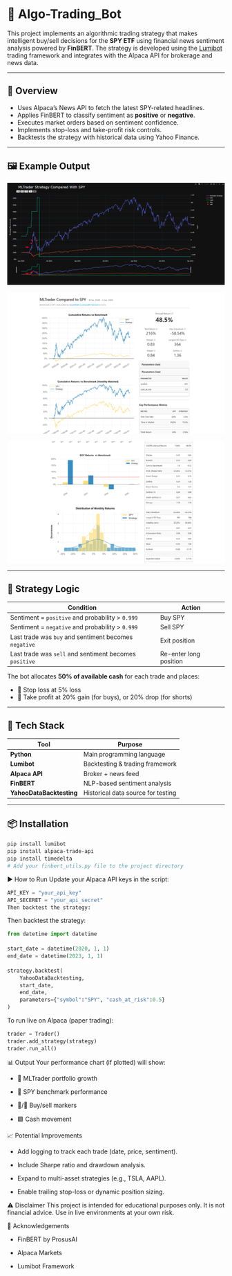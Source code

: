 # 🤖 Algo-Trading_Bot

This project implements an algorithmic trading strategy that makes intelligent buy/sell decisions for the **SPY ETF** using financial news sentiment analysis powered by **FinBERT**. The strategy is developed using the [Lumibot](https://lumibot.org/) trading framework and integrates with the Alpaca API for brokerage and news data.

---

## 🚀 Overview

- Uses Alpaca’s News API to fetch the latest SPY-related headlines.
- Applies FinBERT to classify sentiment as **positive** or **negative**.
- Executes market orders based on sentiment confidence.
- Implements stop-loss and take-profit risk controls.
- Backtests the strategy with historical data using Yahoo Finance.

---

## 🖼️ Example Output

![alt text](Output_images/Output-example-1.png)

![alt text](Output_images/Output-example-2.png)

![alt text](Output_images/Output-example-3.png)

---

## 🧠 Strategy Logic

| Condition | Action |
|----------|--------|
| Sentiment = `positive` and probability > `0.999` | Buy SPY |
| Sentiment = `negative` and probability > `0.999` | Sell SPY |
| Last trade was `buy` and sentiment becomes `negative` | Exit position |
| Last trade was `sell` and sentiment becomes `positive` | Re-enter long position |

The bot allocates **50% of available cash** for each trade and places:
- 🛑 Stop loss at 5% loss
- 🎯 Take profit at 20% gain (for buys), or 20% drop (for shorts)

---

## 🧰 Tech Stack

| Tool | Purpose |
|------|---------|
| **Python** | Main programming language |
| **Lumibot** | Backtesting & trading framework |
| **Alpaca API** | Broker + news feed |
| **FinBERT** | NLP-based sentiment analysis |
| **YahooDataBacktesting** | Historical data source for testing |

---

## 📦 Installation

```bash
pip install lumibot
pip install alpaca-trade-api
pip install timedelta
# Add your finbert_utils.py file to the project directory
```

▶️ How to Run
Update your Alpaca API keys in the script:

```python
API_KEY = "your_api_key"
API_SECERET = "your_api_secret"
Then backtest the strategy:
```
Then backtest the strategy:

```python
from datetime import datetime

start_date = datetime(2020, 1, 1)
end_date = datetime(2023, 1, 1)

strategy.backtest(
    YahooDataBacktesting,
    start_date,
    end_date,
    parameters={"symbol":"SPY", "cash_at_risk":0.5}
)

```

To run live on Alpaca (paper trading):

```python
trader = Trader()
trader.add_strategy(strategy)
trader.run_all()
```

📊 Output
Your performance chart (if plotted) will show:

- 🔵 MLTrader portfolio growth

- 🔴 SPY benchmark performance

- 🔻/🔺 Buy/sell markers

- 🟩 Cash movement


📈 Potential Improvements

- Add logging to track each trade (date, price, sentiment).

- Include Sharpe ratio and drawdown analysis.

- Expand to multi-asset strategies (e.g., TSLA, AAPL).

- Enable trailing stop-loss or dynamic position sizing.

⚠️ Disclaimer
This project is intended for educational purposes only. It is not financial advice. Use in live environments at your own risk.

🧠 Acknowledgements
- FinBERT by ProsusAI

- Alpaca Markets

- Lumibot Framework

